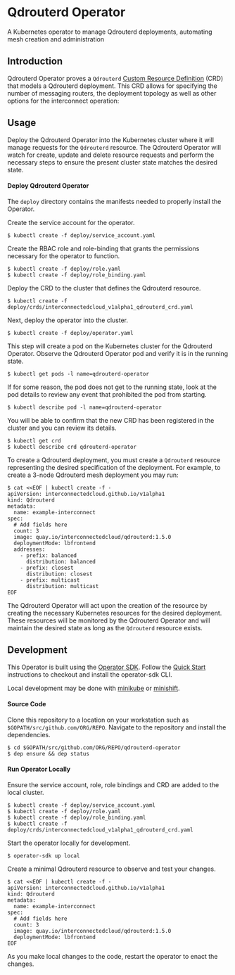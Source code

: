 # Qdrouterd Operator

A Kubernetes operator to manage Qdrouterd deployments, automating mesh creation and administration

## Introduction

Qdrouterd Operator proves a `Qdrouterd` [Custom Resource Definition](https://kubernetes.io/docs/tasks/access-kubernetes-api/extend-api-custom-resource-definitions/) (CRD) that models a Qdrouterd deployment. This CRD allows for specifying the number of messaging routers, the deployment topology as well as other options for the interconnect operation:

## Usage

Deploy the Qdrouterd Operator into the Kubernetes cluster where it will manage requests for the `Qdrouterd` resource. The Qdrouterd Operator will watch for create, update and delete resource requests and perform the necessary steps to ensure the present cluster state matches the desired state.

#### Deploy Qdrouterd Operator

The `deploy` directory contains the manifests needed to properly install the
Operator.

Create the service account for the operator.

```
$ kubectl create -f deploy/service_account.yaml
```

Create the RBAC role and role-binding that grants the permissions
necessary for the operator to function.

```
$ kubectl create -f deploy/role.yaml
$ kubectl create -f deploy/role_binding.yaml
```

Deploy the CRD to the cluster that defines the Qdrouterd resource.

```
$ kubectl create -f deploy/crds/interconnectedcloud_v1alpha1_qdrouterd_crd.yaml
```

Next, deploy the operator into the cluster.

```
$ kubectl create -f deploy/operator.yaml
```

This step will create a pod on the Kubernetes cluster for the Qdrouterd Operator.
Observe the Qdrouterd Operator pod and verify it is in the running state.

```
$ kubectl get pods -l name=qdrouterd-operator
```

If for some reason, the pod does not get to the running state, look at the
pod details to review any event that prohibited the pod from starting.

```
$ kubectl describe pod -l name=qdrouterd-operator
```

You will be able to confirm that the new CRD has been registered in the cluster and you can review its details.

```
$ kubectl get crd
$ kubectl describe crd qdrouterd-operator
```

To create a Qdrouterd deployment, you must create a `Qdrouterd` resource representing the desired specification of the deployment. For example, to create a 3-node Qdrouterd mesh deployment you may run:

```console
$ cat <<EOF | kubectl create -f -
apiVersion: interconnectedcloud.github.io/v1alpha1
kind: Qdrouterd
metadata:
  name: example-interconnect
spec:
  # Add fields here
  count: 3
  image: quay.io/interconnectedcloud/qdrouterd:1.5.0
  deploymentMode: lbfrontend
  addresses:
    - prefix: balanced
      distribution: balanced
    - prefix: closest
      distribution: closest
    - prefix: multicast
      distribution: multicast
EOF
```

The Qdrouterd Operator will act upon the creation of the resource by
creating the necessary Kubernetes resources for the desired deployment.
These resources will be monitored by the Qdrouterd Operator and will maintain
the desired state as long as the `Qdrouterd` resource exists. 

## Development

This Operator is built using the [Operator SDK](https://github.com/operator-framework/operator-sdk). Follow the [Quick Start](https://github.com/operator-framework/operator-sdk) instructions to checkout and install the operator-sdk CLI.

Local development may be done with [minikube](https://github.com/kubernetes/minikube) or [minishift](https://www.okd.io/minishift/).

#### Source Code

Clone this repository to a location on your workstation such as `$GOPATH/src/github.com/ORG/REPO`. Navigate to the repository and install the dependencies.

```
$ cd $GOPATH/src/github.com/ORG/REPO/qdrouterd-operator
$ dep ensure && dep status
```

#### Run Operator Locally

Ensure the service account, role, role bindings and CRD are added to  the local cluster.

```
$ kubectl create -f deploy/service_account.yaml
$ kubectl create -f deploy/role.yaml
$ kubectl create -f deploy/role_binding.yaml
$ kubectl create -f deploy/crds/interconnectedcloud_v1alpha1_qdrouterd_crd.yaml
```

Start the operator locally for development.

```
$ operator-sdk up local
```

Create a minimal Qdrouterd resource to observe and test your changes.

```console
$ cat <<EOF | kubectl create -f -
apiVersion: interconnectedcloud.github.io/v1alpha1
kind: Qdrouterd
metadata:
  name: example-interconnect
spec:
  # Add fields here
  count: 3
  image: quay.io/interconnectedcloud/qdrouterd:1.5.0
  deploymentMode: lbfrontend
EOF
```

As you make local changes to the code, restart the operator to enact the changes.

